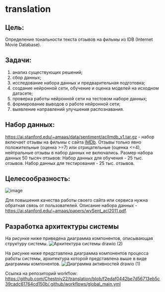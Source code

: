 # translation

## Цель: 
Определение тональности текста отзывов на фильмы из IDB (Internet Movie Database).
## Задачи:
1. анализ существующих решений;
2. сбор данных;
3. исследование набора данных и предварительная подготовка;
4. создание нейронной сети, обучение и оценка моделей на исходном датасете;
5. проверка работы нейронной сети на тестовом наборе данных;
6. формирование выводов о работе нейронной сети;
7. выявление направлений улучшения распознавания.

## Набор данных:
https://ai.stanford.edu/~amaas/data/sentiment/aclImdb_v1.tar.gz - набор включает отзывы на фильмы с сайта [IMDb](https://www.imdb.com/). Отзывы только явно положительные  (оценка >=7) или отрицательные (оценка <=4), нейтральные отзывы в набор данных не включались.
Размер набора  данных 50 тысяч отзывов:
Набор данных для обучения - 25 тыс. отзывов.
Набор данных для тестирования - 25  тыс. отзывов.

## Целесообразность:
![image](https://github.com/Chestniy22/translation/assets/119978648/92eaadcc-2396-4401-b660-f168e86ff89d)

Для повышения качества работы своего сайта или сервиса нужна обратная связь от пользователей. Описание набора данных - https://ai.stanford.edu/~amaas/papers/wvSent_acl2011.pdf.

## Разработка архитектуры системы
На рисунке ниже приведена диаграмма компонентов, описывающая структуру системы.
![Архитектура системы drawio (2)](https://user-images.githubusercontent.com/119978648/234927516-092c9400-98e0-4c87-855d-17b103ea073f.png)

На рисунке ниже представлена диаграмма компонентов процесса работы системы, архитектура которой представлена выше в виде диаграммы компонентов.
![Диаграмма активностей drawio (1)](https://user-images.githubusercontent.com/119978648/236221111-5a86e7d7-966b-4014-bf7a-1d922d2a4a3c.png)

Ссылка на репозиторий workflow: https://github.com/Chestniy22/translation/blob/f2edaf0442be7d56713eb5c39cadc61764cd150b/.github/workflows/global_main.yml
